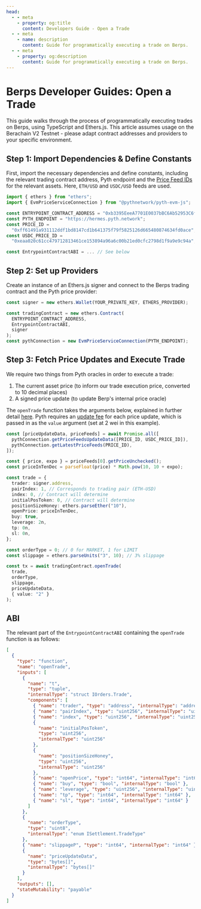 ```yaml
---
head:
  - - meta
    - property: og:title
      content: Developers Guide - Open a Trade
  - - meta
    - name: description
      content: Guide for programatically executing a trade on Berps.
  - - meta
    - property: og:description
      content: Guide for programatically executing a trade on Berps.
---
```


# Berps Developer Guides: Open a Trade

This guide walks through the process of programmatically executing trades on Berps, using TypeScript and Ethers.js. This article assumes usage on the Berachain V2 Testnet - please adapt contract addresses and providers to your specific environment.

## Step 1: Import Dependencies & Define Constants

First, import the necessary dependencies and define constants, including the relevant trading contract address, Pyth endpoint and the [Price Feed IDs](https://pyth.network/developers/price-feed-ids) for the relevant assets. Here, `ETH/USD` and `USDC/USD` feeds are used.

```typescript
import { ethers } from "ethers";
import { EvmPriceServiceConnection } from "@pythnetwork/pyth-evm-js";

const ENTRYPOINT_CONTRACT_ADDRESS = "0xb3395EeeA7701E0037bBC6Ab52953C6fB0c3326c";
const PYTH_ENDPOINT = "https://hermes.pyth.network";
const PRICE_ID =
  "0xff61491a931112ddf1bd8147cd1b641375f79f5825126d665480874634fd0ace";
const USDC_PRICE_ID =
  "0xeaa020c61cc479712813461ce153894a96a6c00b21ed0cfc2798d1f9a9e9c94a";

const EntrypointContractABI = ... // See below
```

## Step 2: Set up Providers

Create an instance of an Ethers.js signer and connect to the Berps trading contract and the Pyth price provider:

```typescript
const signer = new ethers.Wallet(YOUR_PRIVATE_KEY, ETHERS_PROVIDER);

const tradingContract = new ethers.Contract(
  ENTRYPOINT_CONTRACT_ADDRESS,
  EntrypointContractABI,
  signer
);
const pythConnection = new EvmPriceServiceConnection(PYTH_ENDPOINT);
```

## Step 3: Fetch Price Updates and Execute Trade

We require two things from Pyth oracles in order to execute a trade:

1. The current asset price (to inform our trade execution price, converted to 10 decimal places)
2. A signed price update (to update Berp's internal price oracle)

The `openTrade` function takes the arguments below, explained in further detail [here](/developers/contracts/entrypoint##opentrade). Pyth requires an [update fee](https://docs.pyth.network/price-feeds/api-reference/evm/get-update-fee) for each price update, which is passed in as the `value` argument (set at 2 wei in this example).

```typescript
const [priceUpdateData, priceFeeds] = await Promise.all([
  pythConnection.getPriceFeedsUpdateData([PRICE_ID, USDC_PRICE_ID]),
  pythConnection.getLatestPriceFeeds(PRICE_ID),
]);

const { price, expo } = priceFeeds[0].getPriceUnchecked();
const priceInTenDec = parseFloat(price) * Math.pow(10, 10 + expo);

const trade = {
  trader: signer.address,
  pairIndex: 1, // Corresponds to trading pair (ETH-USD)
  index: 0, // Contract will determine
  initialPosToken: 0, // Contract will determine
  positionSizeHoney: ethers.parseEther("10"),
  openPrice: priceInTenDec,
  buy: true,
  leverage: 2n,
  tp: 0n,
  sl: 0n,
};

const orderType = 0; // 0 for MARKET, 1 for LIMIT
const slippage = ethers.parseUnits("3", 10); // 3% slippage

const tx = await tradingContract.openTrade(
  trade,
  orderType,
  slippage,
  priceUpdateData,
  { value: "2" }
);
```

## ABI

The relevant part of the `EntrypointContractABI` containing the `openTrade` function is as follows:

```json
[
  {
    "type": "function",
    "name": "openTrade",
    "inputs": [
      {
        "name": "t",
        "type": "tuple",
        "internalType": "struct IOrders.Trade",
        "components": [
          { "name": "trader", "type": "address", "internalType": "address" },
          { "name": "pairIndex", "type": "uint256", "internalType": "uint256" },
          { "name": "index", "type": "uint256", "internalType": "uint256" },
          {
            "name": "initialPosToken",
            "type": "uint256",
            "internalType": "uint256"
          },
          {
            "name": "positionSizeHoney",
            "type": "uint256",
            "internalType": "uint256"
          },
          { "name": "openPrice", "type": "int64", "internalType": "int64" },
          { "name": "buy", "type": "bool", "internalType": "bool" },
          { "name": "leverage", "type": "uint256", "internalType": "uint256" },
          { "name": "tp", "type": "int64", "internalType": "int64" },
          { "name": "sl", "type": "int64", "internalType": "int64" }
        ]
      },
      {
        "name": "orderType",
        "type": "uint8",
        "internalType": "enum ISettlement.TradeType"
      },
      { "name": "slippageP", "type": "int64", "internalType": "int64" },
      {
        "name": "priceUpdateData",
        "type": "bytes[]",
        "internalType": "bytes[]"
      }
    ],
    "outputs": [],
    "stateMutability": "payable"
  }
]
```
